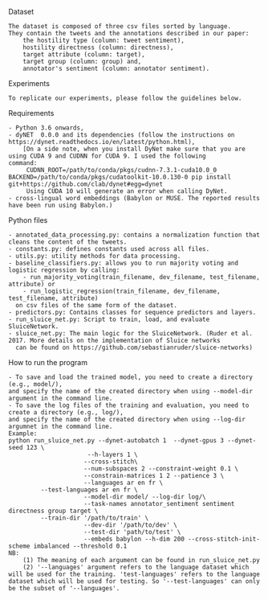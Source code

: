 Dataset
	
	The dataset is composed of three csv files sorted by language. 
	They contain the tweets and the annotations described in our paper:
		the hostility type (column: tweet sentiment), 
		hostility directness (column: directness), 
		target attribute (column: target), 
		target group (column: group) and, 
		annotator's sentiment (column: annotator sentiment).

Experiments

	To replicate our experiments, please follow the guidelines below.

Requirements
	
	- Python 3.6 onwards,
	- dyNET  0.0.0 and its dependencies (follow the instructions on https://dynet.readthedocs.io/en/latest/python.html),
		[On a side note, when you install DyNet make sure that you are using CUDA 9 and CUDNN for CUDA 9. I used the following 			 command:
	  	 CUDNN_ROOT=/path/to/conda/pkgs/cudnn-7.3.1-cuda10.0_0 BACKEND=/path/to/conda/pkgs/cudatoolkit-10.0.130-0 pip install git+https://github.com/clab/dynet#egg=dynet 
	  	 Using CUDA 10 will generate an error when calling DyNet.
	- cross-lingual word embeddings (Babylon or MUSE. The reported results have been run using Babylon.)
		

Python files

	- annotated_data_processing.py: contains a normalization function that cleans the content of the tweets.
	- constants.py: defines constants used across all files.
	- utils.py: utility methods for data processing.
	- baseline_classifiers.py: allows you to run majority voting and logistic regression by calling:
		- run_majority_voting(train_filename, dev_filename, test_filename, attribute) or
		- run_logistic_regression(train_filename, dev_filename, test_filename, attribute)
	  on csv files of the same form of the dataset.	
	- predictors.py: Contains classes for sequence predictors and layers.
	- run_sluice_net.py: Script to train, load, and evaluate SluiceNetwork.
	- sluice_net.py: The main logic for the SluiceNetwork. (Ruder et al. 2017. More details on the implementation of Sluice networks
	  can be found on https://github.com/sebastianruder/sluice-networks)	  

How to run the program

	- To save and load the trained model, you need to create a directory (e.g., model/), 
	and specify the name of the created directory when using --model-dir argument in the command line.
	- To save the log files of the training and evaluation, you need to create a directory (e.g., log/), 
	and specify the name of the created directory when using --log-dir argumnet in the command line.
	Example:
	python run_sluice_net.py --dynet-autobatch 1  --dynet-gpus 3 --dynet-seed 123 \
                          --h-layers 1 \
                         --cross-stitch\
                         --num-subspaces 2 --constraint-weight 0.1 \
                         --constrain-matrices 1 2 --patience 3 \
                         --languages ar en fr \
			 --test-languages ar en fr \
                         --model-dir model/ --log-dir log/\
                         --task-names annotator_sentiment sentiment directness group target \
			 --train-dir '/path/to/train' \
                         --dev-dir '/path/to/dev' \
                         --test-dir 'path/to/test' \
                         --embeds babylon --h-dim 200 --cross-stitch-init-scheme imbalanced --threshold 0.1
	NB: 
    	(1) The meaning of each argument can be found in run_sluice_net.py
    	(2) '--languages' argument refers to the language dataset which will be used for the training. 'test-languages' refers to the language dataset which will be used for testing. So '--test-languages' can only be the subset of '--languages'.


